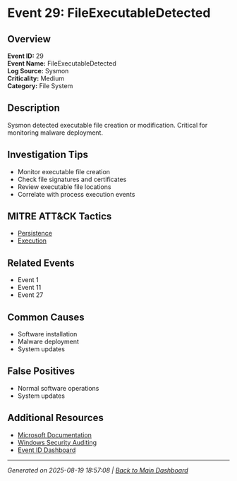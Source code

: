 # Event 29: FileExecutableDetected

## Overview
**Event ID:** 29  
**Event Name:** FileExecutableDetected  
**Log Source:** Sysmon  
**Criticality:** Medium  
**Category:** File System  

## Description
Sysmon detected executable file creation or modification. Critical for monitoring malware deployment.

## Investigation Tips
- Monitor executable file creation
- Check file signatures and certificates
- Review executable file locations
- Correlate with process execution events

## MITRE ATT&CK Tactics
- [Persistence](https://attack.mitre.org/tactics/TA0003/)
- [Execution](https://attack.mitre.org/tactics/TA0002/)

## Related Events
- Event 1
- Event 11
- Event 27

## Common Causes
- Software installation
- Malware deployment
- System updates

## False Positives
- Normal software operations
- System updates

## Additional Resources
- [Microsoft Documentation](https://learn.microsoft.com/en-us/sysinternals/downloads/sysmon#events)
- [Windows Security Auditing](https://learn.microsoft.com/en-us/windows/security/threat-protection/auditing/audit-events)
- [Event ID Dashboard](../index.html)

---
*Generated on 2025-08-19 18:57:08 | [Back to Main Dashboard](../index.html)*
